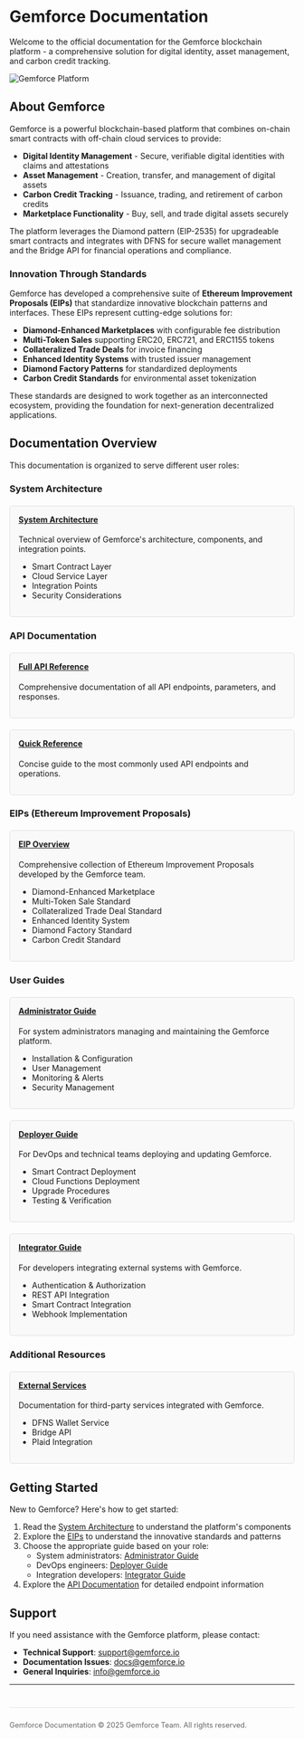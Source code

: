 # Gemforce Documentation

Welcome to the official documentation for the Gemforce blockchain platform - a comprehensive solution for digital identity, asset management, and carbon credit tracking.

![Gemforce Platform](https://via.placeholder.com/800x400?text=Gemforce+Platform)

## About Gemforce

Gemforce is a powerful blockchain-based platform that combines on-chain smart contracts with off-chain cloud services to provide:

- **Digital Identity Management** - Secure, verifiable digital identities with claims and attestations
- **Asset Management** - Creation, transfer, and management of digital assets
- **Carbon Credit Tracking** - Issuance, trading, and retirement of carbon credits
- **Marketplace Functionality** - Buy, sell, and trade digital assets securely

The platform leverages the Diamond pattern (EIP-2535) for upgradeable smart contracts and integrates with DFNS for secure wallet management and the Bridge API for financial operations and compliance.

### Innovation Through Standards

Gemforce has developed a comprehensive suite of **Ethereum Improvement Proposals (EIPs)** that standardize innovative blockchain patterns and interfaces. These EIPs represent cutting-edge solutions for:

- **Diamond-Enhanced Marketplaces** with configurable fee distribution
- **Multi-Token Sales** supporting ERC20, ERC721, and ERC1155 tokens
- **Collateralized Trade Deals** for invoice financing
- **Enhanced Identity Systems** with trusted issuer management
- **Diamond Factory Patterns** for standardized deployments
- **Carbon Credit Standards** for environmental asset tokenization

These standards are designed to work together as an interconnected ecosystem, providing the foundation for next-generation decentralized applications.

## Documentation Overview

This documentation is organized to serve different user roles:

### System Architecture

<div class="grid-container">
  <div class="grid-item">
    <h4><a href="gemforce-system-architecture/">System Architecture</a></h4>
    <p>Technical overview of Gemforce's architecture, components, and integration points.</p>
    <ul>
      <li>Smart Contract Layer</li>
      <li>Cloud Service Layer</li>
      <li>Integration Points</li>
      <li>Security Considerations</li>
    </ul>
  </div>
</div>

### API Documentation

<div class="grid-container">
  <div class="grid-item">
    <h4><a href="gemforce-api-documentation/">Full API Reference</a></h4>
    <p>Comprehensive documentation of all API endpoints, parameters, and responses.</p>
  </div>
  <div class="grid-item">
    <h4><a href="gemforce-api-quick-reference/">Quick Reference</a></h4>
    <p>Concise guide to the most commonly used API endpoints and operations.</p>
  </div>
</div>

### EIPs (Ethereum Improvement Proposals)

<div class="grid-container">
  <div class="grid-item">
    <h4><a href="eips/index.md">EIP Overview</a></h4>
    <p>Comprehensive collection of Ethereum Improvement Proposals developed by the Gemforce team.</p>
    <ul>
      <li>Diamond-Enhanced Marketplace</li>
      <li>Multi-Token Sale Standard</li>
      <li>Collateralized Trade Deal Standard</li>
      <li>Enhanced Identity System</li>
      <li>Diamond Factory Standard</li>
      <li>Carbon Credit Standard</li>
    </ul>
  </div>
</div>

### User Guides

<div class="grid-container">
  <div class="grid-item">
    <h4><a href="gemforce-administrator-guide/">Administrator Guide</a></h4>
    <p>For system administrators managing and maintaining the Gemforce platform.</p>
    <ul>
      <li>Installation & Configuration</li>
      <li>User Management</li>
      <li>Monitoring & Alerts</li>
      <li>Security Management</li>
    </ul>
  </div>
  <div class="grid-item">
    <h4><a href="gemforce-deployer-guide/">Deployer Guide</a></h4>
    <p>For DevOps and technical teams deploying and updating Gemforce.</p>
    <ul>
      <li>Smart Contract Deployment</li>
      <li>Cloud Functions Deployment</li>
      <li>Upgrade Procedures</li>
      <li>Testing & Verification</li>
    </ul>
  </div>
  <div class="grid-item">
    <h4><a href="gemforce-integrator-guide/">Integrator Guide</a></h4>
    <p>For developers integrating external systems with Gemforce.</p>
    <ul>
      <li>Authentication & Authorization</li>
      <li>REST API Integration</li>
      <li>Smart Contract Integration</li>
      <li>Webhook Implementation</li>
    </ul>
  </div>
</div>

### Additional Resources

<div class="grid-container">
  <div class="grid-item">
    <h4><a href="gemforce-external-services/">External Services</a></h4>
    <p>Documentation for third-party services integrated with Gemforce.</p>
    <ul>
      <li>DFNS Wallet Service</li>
      <li>Bridge API</li>
      <li>Plaid Integration</li>
    </ul>
  </div>
</div>

## Getting Started

New to Gemforce? Here's how to get started:

1. Read the [System Architecture](system-architecture/gemforce-system-architecture.md) to understand the platform's components
2. Explore the [EIPs](eips/index.md) to understand the innovative standards and patterns
3. Choose the appropriate guide based on your role:
   - System administrators: [Administrator Guide](gemforce-administrator-guide.md)
   - DevOps engineers: [Deployer Guide](gemforce-deployer-guide.md)
   - Integration developers: [Integrator Guide](gemforce-integrator-guide.md)
4. Explore the [API Documentation](api-documentation/gemforce-api-documentation.md) for detailed endpoint information

## Support

If you need assistance with the Gemforce platform, please contact:

- **Technical Support**: support@gemforce.io
- **Documentation Issues**: docs@gemforce.io
- **General Inquiries**: info@gemforce.io

---

<div class="footer-note">
  <p>Gemforce Documentation © 2025 Gemforce Team. All rights reserved.</p>
</div>

<style>
.grid-container {
  display: flex;
  flex-wrap: wrap;
  gap: 20px;
  margin: 20px 0;
}
.grid-item {
  flex: 1 1 300px;
  border: 1px solid #e0e0e0;
  border-radius: 5px;
  padding: 15px;
  background-color: #f9f9f9;
}
.grid-item h4 {
  margin-top: 0;
}
.footer-note {
  margin-top: 40px;
  border-top: 1px solid #e0e0e0;
  padding-top: 10px;
  font-size: 0.9em;
  color: #666;
}
</style>
